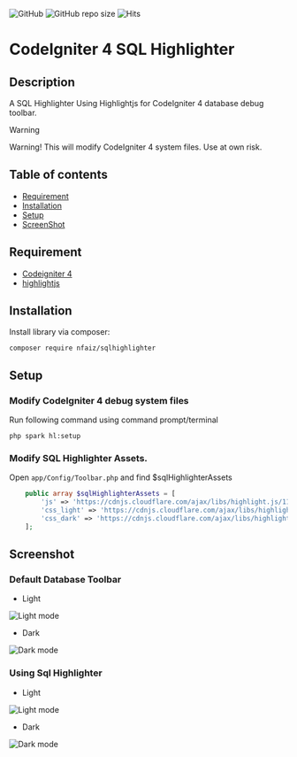 ![GitHub](https://img.shields.io/github/license/nfaiz/ci4-sqlhighlighter)
![GitHub repo size](https://img.shields.io/github/repo-size/nfaiz/ci4-sqlhighlighter?label=size)
![Hits](https://hits.seeyoufarm.com/api/count/incr/badge.svg?url=nfaiz/ci4-sqlhighlighter)

# CodeIgniter 4 SQL Highlighter

## Description
A SQL Highlighter Using Highlightjs for CodeIgniter 4 database debug toolbar.

> [!WARNING]
> Warning! This will modify CodeIgniter 4 system files. Use at own risk.

## Table of contents
  * [Requirement](#requirement)
  * [Installation](#installation)
  * [Setup](#setup)
  * [ScreenShot](#screenshot)

## Requirement
* [Codeigniter 4](https://github.com/codeigniter4/CodeIgniter4)
* [highlightjs](https://highlightjs.org)

## Installation
Install library via composer:

    composer require nfaiz/sqlhighlighter

## Setup

### Modify CodeIgniter 4 debug system files
Run following command using command prompt/terminal

    php spark hl:setup

### Modify SQL Highlighter Assets.
Open `app/Config/Toolbar.php` and find $sqlHighlighterAssets

```php
    public array $sqlHighlighterAssets = [
        'js' => 'https://cdnjs.cloudflare.com/ajax/libs/highlight.js/11.10.0/highlight.min.js',
        'css_light' => 'https://cdnjs.cloudflare.com/ajax/libs/highlight.js/11.10.0/styles/atom-one-light.min.css',
        'css_dark' => 'https://cdnjs.cloudflare.com/ajax/libs/highlight.js/11.10.0/styles/atom-one-dark.min.css',
    ];
```
## Screenshot

### Default Database Toolbar

* Light<br />
<img src="https://user-images.githubusercontent.com/1330109/193412805-a923b570-a4b1-47e6-956c-3f9f97e8c2d8.png" alt="Light mode">

* Dark<br />
<img src="https://user-images.githubusercontent.com/1330109/193412939-b132801a-a639-4d1e-a57e-c2df1d628a6d.png" alt="Dark mode">

### Using Sql Highlighter

* Light
<img src="https://user-images.githubusercontent.com/1330109/193412867-83603790-0c44-402b-b790-4f3d6576c412.png" alt="Light mode">

* Dark
<img src="https://user-images.githubusercontent.com/1330109/193412970-faa3896e-8425-44a5-961e-ca9e553fecd9.png" alt="Dark mode">
